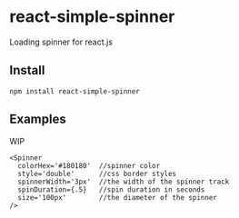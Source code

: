 # react-simple-spinner
Loading spinner for react.js

## Install
```
npm install react-simple-spinner
```

## Examples
WIP
```
<Spinner
  colorHex='#180180'  //spinner color
  style='double'      //css border styles
  spinnerWidth='3px'  //the width of the spinner track
  spinDuration={.5}   //spin duration in seconds
  size='100px'        //the diameter of the spinner
/>
```